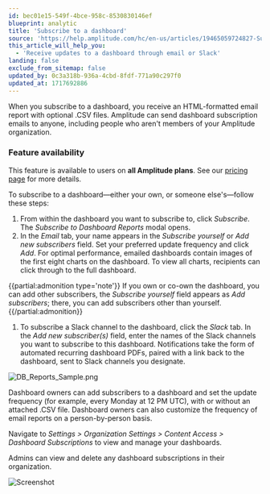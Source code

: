 ```yaml
---
id: bec01e15-549f-4bce-958c-8530830146ef
blueprint: analytic
title: 'Subscribe to a dashboard'
source: 'https://help.amplitude.com/hc/en-us/articles/19465059724827-Subscribe-to-a-dashboard'
this_article_will_help_you:
  - 'Receive updates to a dashboard through email or Slack'
landing: false
exclude_from_sitemap: false
updated_by: 0c3a318b-936a-4cbd-8fdf-771a90c297f0
updated_at: 1717692886
---
```

When you subscribe to a dashboard, you receive an HTML-formatted email report with optional .CSV files. Amplitude can send dashboard subscription emails to anyone, including people who aren't members of your Amplitude organization. 

### Feature availability

This feature is available to users on **all Amplitude plans**. See our [pricing page](https://amplitude.com/pricing) for more details.

To subscribe to a dashboard—either your own, or someone else's—follow these steps: 

1. From within the dashboard you want to subscribe to, click *Subscribe*. The *Subscribe to Dashboard Reports* modal opens.
2. In the *Email* tab, your name appears in the *Subscribe yourself* or *Add new subscribers* field. Set your preferred update frequency and click *Add*. For optimal performance, emailed dashboards contain images of the first eight charts on the dashboard. To view all charts, recipients can click through to the full dashboard.
  
  {{partial:admonition type='note'}}
  If you own or co-own the dashboard, you can add other subscribers, the *Subscribe yourself* field appears as *Add subscribers*; there, you can add subscribers other than yourself.
  {{/partial:admonition}}

1. To subscribe a Slack channel to the dashboard, click the *Slack* tab. In the *Add new subscriber(s)* field, enter the names of the Slack channels you want to subscribe to this dashboard. Notifications take the form of automated recurring dashboard PDFs, paired with a link back to the dashboard, sent to Slack channels you designate.


![DB_Reports_Sample.png](/docs/output/img/analytics/db-reports-sample-png.png)

Dashboard owners can add subscribers to a dashboard and set the update frequency (for example, every Monday at 12 PM UTC), with or without an attached .CSV file. Dashboard owners can also customize the frequency of email reports on a person-by-person basis.

Navigate to *Settings > Organization Settings >* *Content Access > Dashboard Subscriptions* to view and manage your dashboards.

Admins can view and delete any dashboard subscriptions in their organization.

![Screenshot](/docs/output/img/analytics/screenshot.png)
